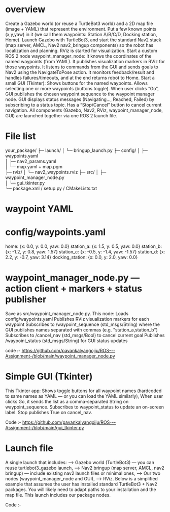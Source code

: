 # overview
Create a Gazebo world (or reuse a TurtleBot3 world) and a 2D map file (image + YAML) that represent the environment. Put a few known points (x,y,yaw) in it (we call them waypoints: Station A/B/C/D, Docking station, Home).
Launch Gazebo with TurtleBot3, and start the standard Nav2 stack (map server, AMCL, Nav2 nav2_bringup components) so the robot has localization and planning. RViz is started for visualization.
Start a custom ROS 2 node waypoint_manager_node:
It knows the coordinates of the named waypoints (from YAML).
It publishes visualization markers in RViz for those waypoints.
It listens to commands from the GUI and sends goals to Nav2 using the NavigateToPose action.
It monitors feedback/result and handles failures/timeouts, and at the end returns robot to Home.
Start a small GUI (Tkinter):
Shows buttons for the named waypoints.
Allows selecting one or more waypoints (buttons toggle).
When user clicks “Go”, GUI publishes the chosen waypoint sequence to the waypoint manager node.
GUI displays status messages (Navigating…, Reached, Failed) by subscribing to a status topic.
Has a “Stop/Cancel” button to cancel current navigation.
All components (Gazebo, Nav2, RViz, waypoint_manager_node, GUI) are launched together via one ROS 2 launch file.

# File list
your_package/
├─ launch/
│  └─ bringup_launch.py
├─ config/
│  ├─ waypoints.yaml                   
│  ├─ nav2_params.yaml                 
│  └─ map.yaml + map.pgm               
├─ rviz/
│  └─ nav2_waypoints.rviz
├─ src/
│  ├─ waypoint_manager_node.py         
│  └─ gui_tkinter.py                   
└─ package.xml / setup.py / CMakeLists.txt

# waypoint YAML
# config/waypoints.yaml
home:   {x: 0.0,  y: 0.0,  yaw: 0.0}
station_a: {x: 1.5,  y: 0.5,  yaw: 0.0}
station_b: {x: -1.2, y: 0.8,  yaw: 1.57}
station_c: {x: -0.5, y: -1.4, yaw: -1.57}
station_d: {x: 2.2,  y: -0.7, yaw: 3.14}
docking_station: {x: 0.0, y: 2.0, yaw: 0.0}

# waypoint_manager_node.py — action client + markers + status publisher
Save as src/waypoint_manager_node.py. This node:
Loads config/waypoints.yaml
Publishes RViz visualization markers for each waypoint
Subscribes to /waypoint_sequence (std_msgs/String) where the GUI publishes names separated with commas (e.g. "station_a,station_b")
Subscribes to /cancel_nav (std_msgs/Bool) to cancel current goal
Publishes /waypoint_status (std_msgs/String) for GUI status updates

code :- https://github.com/pavankalyangojju/ROS---Assignment-/blob/main/waypoint_manager_node.py

# Simple GUI (Tkinter)
This Tkinter app:
Shows toggle buttons for all waypoint names (hardcoded to same names as YAML — or you can load the YAML similarly),
When user clicks Go, it sends the list as a comma-separated String on waypoint_sequence.
Subscribes to waypoint_status to update an on-screen label.
Stop publishes True on cancel_nav.

Code :- https://github.com/pavankalyangojju/ROS---Assignment-/blob/main/gui_tkinter.py

# Launch file
A single launch that includes:
--> Gazebo world (TurtleBot3) — you can reuse turtlebot3_gazebo launch,
--> Nav2 bringup (map server, AMCL, nav2 bringup) — include existing nav2 launch files or minimal ones,
--> Our two nodes (waypoint_manager_node and GUI),
--> RViz.
Below is a simplified example that assumes the user has installed standard TurtleBot3 + Nav2 packages. You will likely need to adapt paths to your installation and the map file. This launch includes our package nodes.

Code :- 
